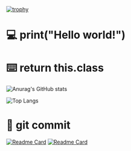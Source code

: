 [![trophy](https://github-profile-trophy.vercel.app/?username=EagleOfFire&theme=monokai&rank=SSS,SS,S,AAA,AA,A,B,C&no-frame=true)](https://github.com/ryo-ma/github-profile-trophy)

# :computer: print("Hello world!")

<p style="text-align: center;" href="https://readme-jokes.vercel.app/api"></p>

# :keyboard: return this.class

![Anurag's GitHub stats](https://github-readme-stats.vercel.app/api?username=EagleOfFire&show_icons=true&theme=codeSTACKr)

![Top Langs](https://github-readme-stats.vercel.app/api/top-langs/?username=EagleOfFire&hide=Cmake,MakeFile&theme=codeSTACKr)

 # :floppy_disk: git commit

[![Readme Card](https://github-readme-stats.vercel.app/api/pin/?username=Eagleoffire&repo=LeetCode&theme=codeSTACKr)](https://github.com/EagleOfFire/LeetCode)
[![Readme Card](https://github-readme-stats.vercel.app/api/pin/?username=EagleOfFire&repo=ROS-voies-ninja-1.20.1&theme=codeSTACKr)](https://github.com/EagleOfFire/ROS-voies-ninja-1.20.1)
